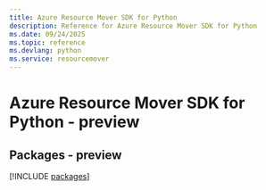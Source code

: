 ```yaml
---
title: Azure Resource Mover SDK for Python
description: Reference for Azure Resource Mover SDK for Python
ms.date: 09/24/2025
ms.topic: reference
ms.devlang: python
ms.service: resourcemover
---
```

# Azure Resource Mover SDK for Python - preview
## Packages - preview
[!INCLUDE [packages](resource-mover-index.md)]
